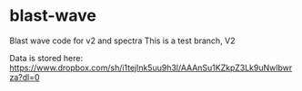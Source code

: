 # blast-wave
Blast wave code for v2 and spectra
This is a test branch, V2

Data is stored here:
https://www.dropbox.com/sh/i1tejlnk5uu9h3l/AAAnSu1KZkpZ3Lk9uNwlbwrza?dl=0

